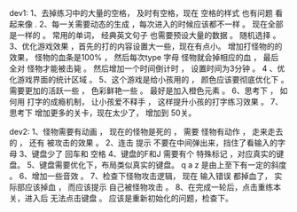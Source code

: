 dev1:
1、去掉练习中的大量的空格， 及时有空格，现在 空格的样式 也有问题 看起来像 . 
2、每一关需要动态的生成 ，每次进入的时候应该都不一样 。 现在全部是一样的 。 
常用的单词， 经典英文句子 也需要预设大量的数据 。 随机选择 。 
3、优化游戏效果 ，首先的打的内容设置大一些，现在有点小。 
增加打怪物的的效果， 怪物的血条是100% ， 然后每次type 字母 怪物就会掉相应的血 ， 最后 全对 怪物才能被击毙 。 
然后增加一个时间倒计时 ， 设置时间为3分钟 。 
4 、优化游戏界面的统计区域 。 
5、这个游戏是给小孩用的 ， 颜色应该要彻底优化下 。 需要更加的活跃一些 ，  色彩鲜艳一些 。 最好是加入橙色元素 。 
6、思考下 ， 如何用 打字的成瘾机制， 让小孩爱不释手 ， 这样提升小孩的打字练习效果 。 
7、思考下 增加更多的关卡，现在太少了， 增加到 50关。 

dev2:
1、怪物需要有动画 ， 现在的怪物是死的 ， 需要 怪物有动作 ， 走来走去的 ， 还有 被攻击的效果 。
2、连击 提示 不要在中间弹出来，挡住了看输入的字母
3、键盘少了 回车和 空格 
4、键盘的F和J 需要有个 特殊标记 ，对应真实的键盘。
5、键盘需要优化下，布局类似真实的键盘。 q a z 是由上至下有一定的斜度 。 
6、增加一些音效 。 
7、检查下怪物攻击逻辑， 现在 输入错误 都掉血了， 实际部应该掉血 ， 而应该提示 自己被怪物攻击 。 
8、在完成一轮后，点击重练本关，进入后 无法点击键盘 。 应该是重新初始化的问题，检查下。 
